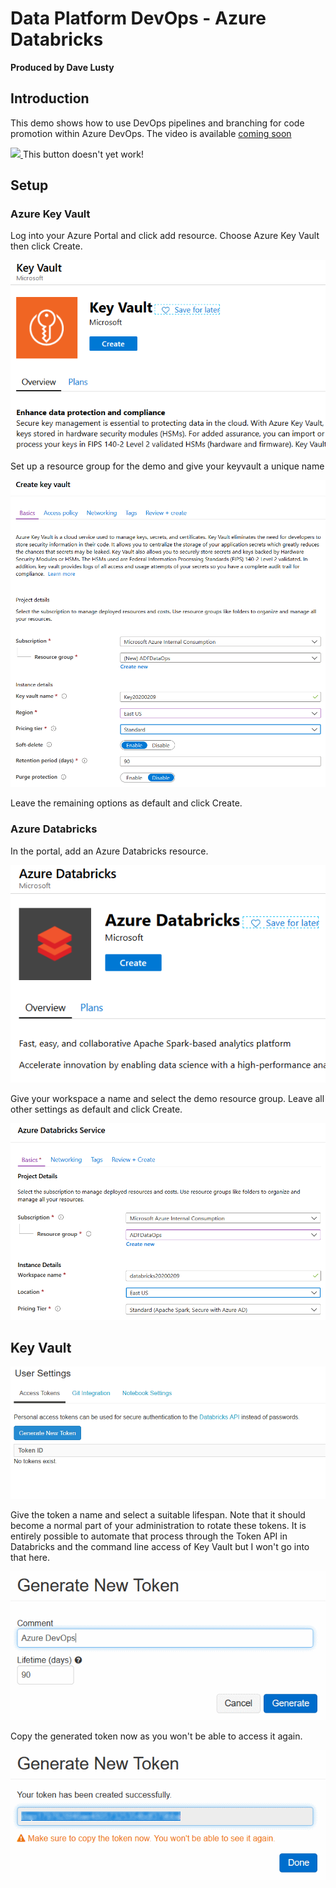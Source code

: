 # Data Platform DevOps - Azure Databricks
**Produced by Dave Lusty**

## Introduction
This demo shows how to use DevOps pipelines and branching for code promotion within Azure DevOps. The video is available [coming soon](youtu.be/CW5GXIEhePE )

<a href="https://portal.azure.com/#create/Microsoft.Template/uri/https%3A%2F%2Fraw.githubusercontent.com%2Fdavedoesdemos%2FDataDevOps%2Fmaster%2FDatabricks%2Fdeploy%2Fazuredeploy.json" target="_blank">
    <img src="http://azuredeploy.net/deploybutton.png"/>
    </a>
This button doesn't yet work!

## Setup

### Azure Key Vault

Log into your Azure Portal and click add resource. Choose Azure Key Vault then click Create.

![KeyVault](images/1.keyvault.png)

Set up a resource group for the demo and give your keyvault a unique name

![2.Create.png](images/2.Create.png)

Leave the remaining options as default and click Create.

### Azure Databricks

In the portal, add an Azure Databricks resource.

![3.Databricks.png](images/3.Databricks.png)

Give your workspace a name and select the demo resource group. Leave all other settings as default and click Create.

![4.CreateDatabricks.png](images/4.CreateDatabricks.png)

## Key Vault

![New Token](images/5.NewToken.png)

Give the token a name and select a suitable lifespan. Note that it should become a normal part of your administration to rotate these tokens. It is entirely possible to automate that process through the Token API in Databricks and the command line access of Key Vault but I won't go into that here.

![Generate Token](images/6.GenerateToken.png)

Copy the generated token now as you won't be able to access it again.

![Generated Token](images/7.GeneratedToken.png)